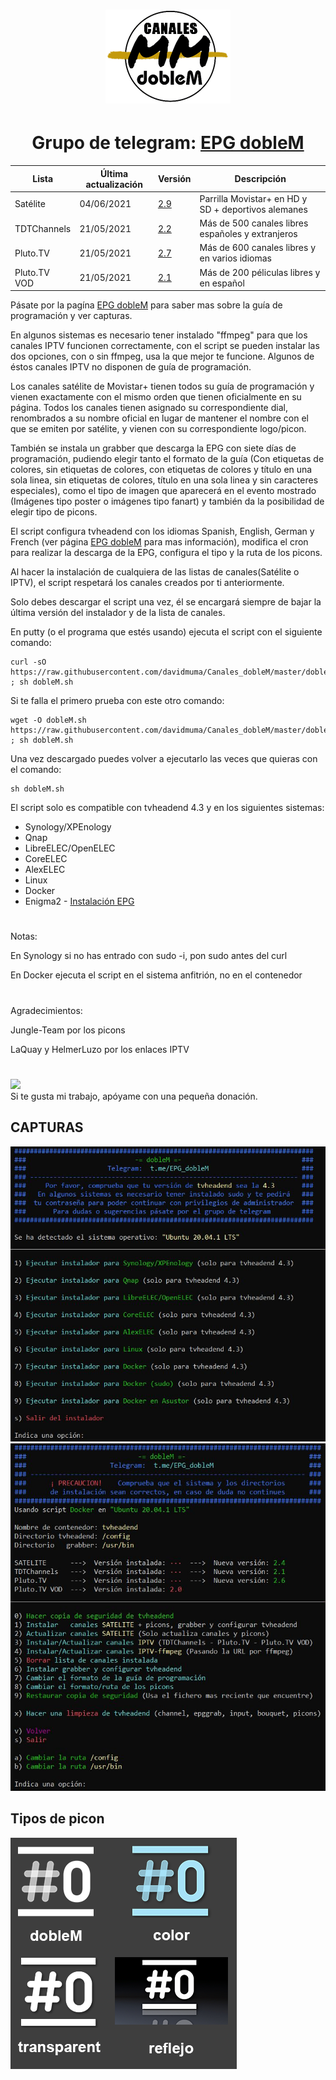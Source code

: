 <h1 align="center">
  <img src="https://raw.githubusercontent.com/davidmuma/Canales_dobleM/master/Images/logo_dobleM.png">
</h1>
<h1 align="center">
  Grupo de telegram: <a href="https://tttttt.me/EPG_dobleM">EPG dobleM</a>
</h1>

| Lista | Última actualización | Versión | Descripción |
| -	| - | - | - |
| Satélite | 04/06/2021 | [ 2.9 ](https://github.com/davidmuma/Canales_dobleM/blob/master/Varios/changelog.md) | Parrilla Movistar+ en HD y SD + deportivos alemanes |
| TDTChannels | 21/05/2021 | [ 2.2 ](https://github.com/LaQuay/TDTChannels/blob/master/info_television.md) | Más de 500 canales libres españoles y extranjeros |
| Pluto.TV | 21/05/2021 | [ 2.7 ](https://github.com/davidmuma/Canales_dobleM/blob/master/Varios/changelogpluto.md) | Más de 600 canales libres y en varios idiomas |
| Pluto.TV VOD | 21/05/2021 | [ 2.1 ](https://github.com/davidmuma/Canales_dobleM/blob/master/Varios/changelogpluto.md) | Más de 200 péliculas libres y en español |

Pásate por la pagína <a href="https://github.com/davidmuma/EPG_dobleM">EPG dobleM</a> para saber mas sobre la guía de programación y ver capturas.


En algunos sistemas es necesario tener instalado "ffmpeg" para que los canales IPTV funcionen correctamente, con el script se pueden instalar las dos opciones, con o sin ffmpeg, usa la que mejor te funcione. Algunos de éstos canales IPTV no disponen de guía de programación.

Los canales satélite de Movistar+ tienen todos su guía de programación y vienen exactamente con el mismo orden que tienen oficialmente en su página. Todos los canales tienen asignado su correspondiente dial, renombrados a su nombre oficial en lugar de mantener el nombre con el que se emiten por satélite, y vienen con su correspondiente logo/picon. 

También se instala un grabber que descarga la EPG con siete días de programación, pudiendo elegir tanto el formato de la guía (Con etiquetas de colores, sin etiquetas de colores, con etiquetas de colores y título en una sola linea, sin etiquetas de colores, título en una sola linea y sin caracteres especiales), como el tipo de imagen que aparecerá en el evento mostrado (Imágenes tipo poster o imágenes tipo fanart) y también da la posibilidad de elegir tipo de picons.

El script configura tvheadend con los idiomas Spanish, English, German y French (ver página <a href="https://github.com/davidmuma/EPG_dobleM">EPG dobleM</a> para mas información), modifica el cron para realizar la descarga de la EPG, configura el tipo y la ruta de los picons.

Al hacer la instalación de cualquiera de las listas de canales(Satélite o IPTV), el script respetará los canales creados por ti anteriormente.

Solo debes descargar el script una vez, él se encargará siempre de bajar la última versión del instalador y de la lista de canales.

En putty (o el programa que estés usando) ejecuta el script con el siguiente comando:
```
curl -sO https://raw.githubusercontent.com/davidmuma/Canales_dobleM/master/dobleM.sh ; sh dobleM.sh
```
Si te falla el primero prueba con este otro comando:
```
wget -O dobleM.sh https://raw.githubusercontent.com/davidmuma/Canales_dobleM/master/dobleM.sh ; sh dobleM.sh
```
Una vez descargado puedes volver a ejecutarlo las veces que quieras con el comando:
```
sh dobleM.sh
```

El script solo es compatible con tvheadend 4.3 y en los siguientes sistemas:

- Synology/XPEnology
- Qnap
- LibreELEC/OpenELEC
- CoreELEC
- AlexELEC
- Linux
- Docker
- Enigma2 - [Instalación EPG](https://github.com/davidmuma/Canales_dobleM/blob/master/Varios/INSenigma2.md)

#
Notas:

En Synology si no has entrado con sudo -i, pon sudo antes del curl

En Docker ejecuta el script en el sistema anfitrión, no en el contenedor

#
Agradecimientos:

Jungle-Team por los picons

LaQuay y HelmerLuzo por los enlaces IPTV

#
<a href="https://www.paypal.me/EPGdobleM"><img src="https://image.flaticon.com/icons/png/128/3039/3039775.png" style="height: auto !important;width: auto !important;" ></a>  
Si te gusta mi trabajo, apóyame con una pequeña donación.

## CAPTURAS
![alt text](https://raw.githubusercontent.com/davidmuma/Canales_dobleM/master/Images/I1.jpg)
![alt text](https://raw.githubusercontent.com/davidmuma/Canales_dobleM/master/Images/I2.jpg)
## Tipos de picon
![alt text](https://raw.githubusercontent.com/davidmuma/Canales_dobleM/master/Images/picon.png)
